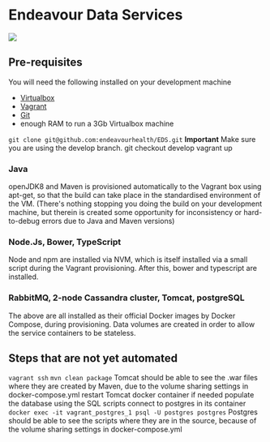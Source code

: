 # Endeavour Data Services

<img src="https://docs.google.com/drawings/d/1_sSB_SM9BU1ju5Q21TSYhI-ekC0Nf-Aoto3v_2gACWo/pub?w=936&amp;h=547">

## Pre-requisites

You will need the following installed on your development machine
* [Virtualbox](https://www.virtualbox.org/)
* [Vagrant](www.vagrantup.com)
* [Git](https://git-scm.com/)
* enough RAM to run a 3Gb Virtualbox machine

`git clone git@github.com:endeavourhealth/EDS.git`
**Important** Make sure you are using the develop branch.
git checkout develop
vagrant up

### Java
openJDK8 and Maven is provisioned automatically to the Vagrant box using apt-get, so that the build can take place in the standardised environment of the VM. (There's nothing stopping you doing the build on your development machine, but therein is created some opportunity for inconsistency or hard-to-debug errors due to Java and Maven versions)

### Node.Js, Bower, TypeScript
Node and npm are installed via NVM, which is itself installed via a small script during the Vagrant provisioning. After this, bower and typescript are installed.

### RabbitMQ, 2-node Cassandra cluster, Tomcat, postgreSQL
The above are all installed as their official Docker images by Docker Compose, during provisioning. Data volumes are created in order to allow the service containers to be stateless.

## Steps that are not yet automated
`vagrant ssh`
`mvn clean package`
Tomcat should be able to see the .war files where they are created by Maven, due to the volume sharing settings in docker-compose.yml
restart Tomcat docker container if needed
populate the database using the SQL scripts
connect to postgres in its container
`docker exec -it vagrant_postgres_1 psql -U postgres postgres`
Postgres should be able to see the scripts where they are in the source, because of the volume sharing settings in docker-compose.yml
